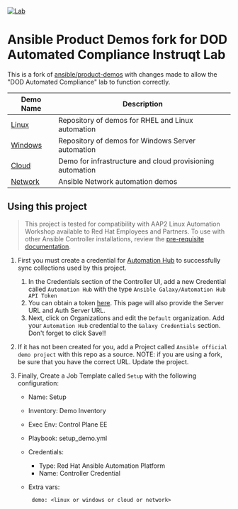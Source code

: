 [![Lab](https://img.shields.io/badge/Try%20Me-EE0000?style=for-the-badge&logo=redhat&logoColor=white)](https://play.instruqt.com/embed/redhat/tracks/dod-automated-compliance)

# Ansible Product Demos fork for DOD Automated Compliance Instruqt Lab

This is a fork of [ansible/product-demos](https://github.com/ansible/product-demos) with changes made to allow the "DOD Automated Compliance" lab to function correctly. 

| Demo Name | Description |
|-----------|-------------|
| [Linux](linux/README.md) | Repository of demos for RHEL and Linux automation |
| [Windows](windows/README.md) | Repository of demos for Windows Server automation |
| [Cloud](cloud/README.md) | Demo for infrastructure and cloud provisioning automation |
| [Network](network/README.md) | Ansible Network automation demos |


## Using this project

  > This project is tested for compatibility with AAP2 Linux Automation Workshop available to Red Hat Employees and Partners. To use with other Ansible Controller installations, review the [pre-requisite documentation](https://github.com/RedHatGov/ansible-tower-samples/tree/product-demos).

1. First you must create a credential for [Automation Hub](https://console.redhat.com/ansible/automation-hub/) to successfully sync collections used by this project.
   
   1. In the Credentials section of the Controller UI, add a new Credential called `Automation Hub` with the type `Ansible Galaxy/Automation Hub API Token`
   2. You can obtain a token [here](https://console.redhat.com/ansible/automation-hub/token). This page will also provide the Server URL and Auth Server URL.
   3. Next, click on Organizations and edit the `Default` organization. Add your `Automation Hub` credential to the `Galaxy Credentials` section. Don't forget to click Save!!

2. If it has not been created for you, add a Project called `Ansible official demo project` with this repo as a source. NOTE: if you are using a fork, be sure that you have the correct URL. Update the project.
3. Finally, Create a Job Template called `Setup` with the following configuration:
  
     - Name: Setup
     - Inventory: Demo Inventory
     - Exec Env: Control Plane EE
     - Playbook: setup_demo.yml
     - Credentials:

        - Type: Red Hat Ansible Automation Platform
        - Name: Controller Credential
     - Extra vars:
  
            demo: <linux or windows or cloud or network>
